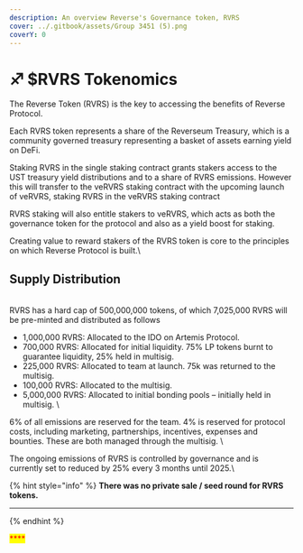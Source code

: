 ```yaml
---
description: An overview Reverse's Governance token, RVRS
cover: ../.gitbook/assets/Group 3451 (5).png
coverY: 0
---
```


# ♐ $RVRS Tokenomics

The Reverse Token (RVRS) is the key to accessing the benefits of Reverse Protocol.

Each RVRS token represents a share of the Reverseum Treasury, which is a community governed treasury representing a basket of assets earning yield on DeFi.

Staking RVRS in the single staking contract grants stakers access to the UST treasury yield distributions and to a share of RVRS emissions. However this will transfer to the veRVRS staking contract with the upcoming launch of veRVRS, staking RVRS in the veRVRS staking contract&#x20;

RVRS staking will also entitle stakers to veRVRS, which acts as both the governance token for the protocol and also as a yield boost for staking.

Creating value to reward stakers of the RVRS token is core to the principles on which Reverse Protocol is built.\


## **Supply Distribution**

\
RVRS has a hard cap of 500,000,000 tokens, of which 7,025,000 RVRS will be pre-minted and distributed as follows

* 1,000,000 RVRS: Allocated to the IDO on Artemis Protocol.
* 700,000 RVRS: Allocated for initial liquidity. 75% LP tokens burnt to guarantee liquidity, 25% held in multisig.
* 225,000 RVRS: Allocated to team at launch. 75k was returned to the multisig.
* 100,000 RVRS: Allocated to the multisig.
* &#x20;5,000,000 RVRS: Allocated to initial bonding pools – initially held in multisig. \


6% of all emissions are reserved for the team. 4% is reserved for protocol costs, including marketing, partnerships, incentives, expenses and bounties. These are both managed through the multisig. \


The ongoing emissions of RVRS is controlled by governance and is currently set to reduced by 25% every 3 months until 2025.\


{% hint style="info" %}
**There was no private sale / seed round for RVRS tokens.**

****
{% endhint %}

&#x20;<mark style="color:red;">****</mark>&#x20;

